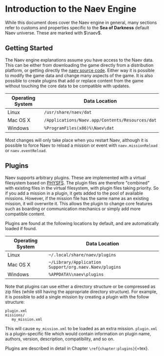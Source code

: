 # Introduction to the Naev Engine

While this document does cover the Naev engine in general, many sections refer to customs and properties specific to the **Sea of Darkness** default Naev universe. These are marked with $\naev$.

## Getting Started

The Naev engine explanations assume you have access to the Naev data. This can be either from downloading the game directly from a distribution platform, or getting directly the [naev source code](https://github.com/naev/naev). Either way it is possible to modify the game data and change many aspects of the game. It is also possible to create plugins that add or replace content from the game without touching the core data to be compatible with updates.

| Operating System | Data Location |
| --- | --- |
| Linux | `/usr/share/naev/dat` |
| Mac OS X | `/Applications/Naev.app/Contents/Resources/dat` |
| Windows | `%ProgramFiles(x86)%\Naev\dat` |

Most changes will only take place when you restart Naev, although it is possible to force Naev to reload a mission or event with `naev.missionReload` or `naev.eventReload`.

## Plugins

Naev supports arbitrary plugins. These are implemented with a virtual filesystem based on [PHYSFS](https://icculus.org/physfs/). The plugin files are therefore "combined" with existing files in the virtual filesystem, with plugin files taking priority. So if you add a mission in a plugin, it gets added to the pool of available missions. However, if the mission file has the same name as an existing mission, it will overwrite it. This allows the plugin to change core features such as boarding or communication mechanics or simply add more compatible content.

Plugins are found at the following locations by default, and are automatically loaded if found.

| Operating System | Data Location |
| --- | --- |
| Linux | `~/.local/share/naev/plugins` |
| Mac OS X | `~/Library/Application Support/org.naev.Naev/plugins` |
| Windows | `%APPDATA%\naev\plugins` |

Note that plugins can use either a directory structure or be compressed as zip files (while still having the appropriate directory structure). For example, it is possible to add a single mission by creating a plugin with the follow structure:

```
plugin.xml
missions/
   my_mission.xml
```

This will cause `my_mission.xml` to be loaded as an extra mission. `plugin.xml` is a plugin-specific file which would contain information on plugin name, authors, version, description, compatibility, and so on.

Plugins are described in detail in Chapter `\ref{chapter:plugins}`{=tex}.
